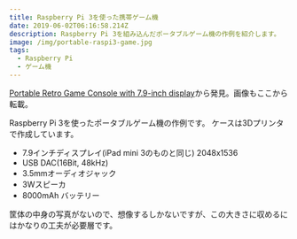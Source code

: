 ```yaml
---
title: Raspberry Pi 3を使った携帯ゲーム機
date: 2019-06-02T06:16:58.214Z
description: Raspberry Pi 3を組み込んだポータブルゲーム機の作例を紹介します。
image: /img/portable-raspi3-game.jpg
tags:
  - Raspberry Pi
  - ゲーム機
---
```

[Portable Retro Game Console with 7.9-inch display](https://hackaday.io/project/164930-portable-retro-game-console-with-79-inch-display)から発見。画像もここから転載。

Raspberry Pi 3を使ったポータブルゲーム機の作例です。
ケースは3Dプリンタで作成しています。

- 7.9インチディスプレイ(iPad mini 3のものと同じ) 2048x1536
- USB DAC(16Bit, 48kHz)
- 3.5mmオーディオジャック
- 3Wスピーカ
- 8000mAh バッテリー

筐体の中身の写真がないので、想像するしかないですが、この大きさに収めるにはかなりの工夫が必要層です。
